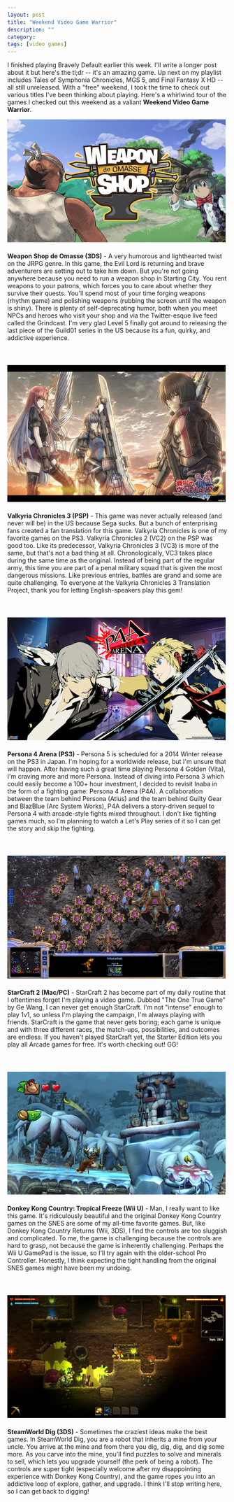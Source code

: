 ```yaml
---
layout: post
title: "Weekend Video Game Warrior"
description: ""
category: 
tags: [video games]
---
```


I finished playing Bravely Default earlier this week. I'll write a longer post about it but here's the tl;dr -- it's an amazing game. Up next on my playlist includes Tales of Symphonia Chronicles, MGS 5, and Final Fantasy X HD -- all still unreleased. With a "free" weekend, I took the time to check out various titles I've been thinking about playing. Here's a whirlwind tour of the games I checked out this weekend as a valiant **Weekend Video Game Warrior**. 

<div>
	<img class="rounded-corners" style="max-width: 500px; border: 0px;" src="/assets/images/posts/2014-02-24/weapon_shop.jpg"/>
	<p class="caption-text" style="line-height: 1.5em; margin-bottom: 20px;"><strong></strong></p>
</div>

**Weapon Shop de Omasse (3DS)** - A very humorous and lighthearted twist on the JRPG genre. In this game, the Evil Lord is returning and brave adventurers are setting out to take him down. But you're not going anywhere because you need to run a weapon shop in Starting City. You rent weapons to your patrons, which forces you to care about whether they survive their quests. You'll spend most of your time forging weapons (rhythm game) and polishing weapons (rubbing the screen until the weapon is shiny). There is plenty of self-deprecating humor, both when you meet NPCs and heroes who visit your shop and via the Twitter-esque live feed called the Grindcast. I'm very glad Level 5 finally got around to releasing the last piece of the Guild01 series in the US because its a fun, quirky, and addictive experience. 

<!--break-->

<div>
	<img class="rounded-corners" style="max-width: 500px; border: 0px; margin-top: 40px;" src="/assets/images/posts/2014-02-24/vc3.jpg"/>
	<p class="caption-text" style="line-height: 1.5em; margin-bottom: 20px;"><strong></strong></p>
</div>

**Valkyria Chronicles 3 (PSP)** - This game was never actually released (and never will be) in the US because Sega sucks. But a bunch of enterprising fans created a fan translation for this game. Valkyria Chronicles is one of my favorite games on the PS3. Valkyria Chronicles 2 (VC2) on the PSP was good too. Like its predecessor, Valkyria Chronicles 3 (VC3) is more of the same, but that's not a bad thing at all. Chronologically, VC3 takes place during the same time as the original. Instead of being part of the regular army, this time you are part of a penal military squad that is given the most dangerous missions. Like previous entries, battles are grand and some are quite challenging. To everyone at the Valkyria Chronicles 3 Translation Project, thank you for letting English-speakers play this gem!

<div>
	<img class="rounded-corners" style="max-width: 500px; border: 0px; margin-top: 40px;" src="/assets/images/posts/2014-02-24/p4a.jpg"/>
	<p class="caption-text" style="line-height: 1.5em; margin-bottom: 20px;"><strong></strong></p>
</div>

**Persona 4 Arena (PS3)** - Persona 5 is scheduled for a 2014 Winter release on the PS3 in Japan. I'm hoping for a worldwide release, but I'm unsure that will happen. After having such a great time playing Persona 4 Golden (Vita), I'm craving more and more Persona. Instead of diving into Persona 3 which could easily become a 100+ hour investment, I decided to revisit Inaba in the form of a fighting game: Persona 4 Arena (P4A). A collaboration between the team behind Persona (Atlus) and the team behind Guilty Gear and BlazBlue (Arc System Works), P4A delivers a story-driven sequel to Persona 4 with arcade-style fights mixed throughout. I don't like fighting games much, so I'm planning to watch a Let's Play series of it so I can get the story and skip the fighting.

<div>
	<img class="rounded-corners" style="max-width: 500px; border: 0px; margin-top: 40px;" src="/assets/images/posts/2014-02-24/sc2.jpg"/>
	<p class="caption-text" style="line-height: 1.5em; margin-bottom: 20px;"><strong></strong></p>
</div>

**StarCraft 2 (Mac/PC)** - StarCraft 2 has become part of my daily routine that I oftentimes forget I'm playing a video game. Dubbed "The One True Game" by Ge Wang, I can never get enough StarCraft. I'm not "intense" enough to play 1v1, so unless I'm playing the campaign, I'm always playing with friends. StarCraft is the game that never gets boring; each game is unique and with three different races, the match-ups, possibilities, and outcomes are endless. If you haven't played StarCraft yet, the Starter Edition lets you play all Arcade games for free. It's worth checking out! GG!

<div>
	<img class="rounded-corners" style="max-width: 500px; border: 0px; margin-top: 40px;" src="/assets/images/posts/2014-02-24/dkctf.jpg"/>
	<p class="caption-text" style="line-height: 1.5em; margin-bottom: 20px;"><strong></strong></p>
</div>

**Donkey Kong Country: Tropical Freeze (Wii U)** - Man, I really want to like this game. It's ridiculously beautiful and the original Donkey Kong Country games on the SNES are some of my all-time favorite games. But, like Donkey Kong Country Returns (Wii, 3DS), I find the controls are too sluggish and complicated. To me, the game is challenging because the controls are hard to grasp, not because the game is inherently challenging. Perhaps the Wii U GamePad is the issue, so I'll try again with the older-school Pro Controller. Honestly, I think expecting the tight handling from the original SNES games might have been my undoing. 

<div>
	<img class="rounded-corners" style="max-width: 500px; border: 0px; margin-top: 40px;" src="/assets/images/posts/2014-02-24/swd.jpg"/>
	<p class="caption-text" style="line-height: 1.5em; margin-bottom: 20px;"><strong></strong></p>
</div>

**SteamWorld Dig (3DS)** - Sometimes the craziest ideas make the best games. In SteamWorld Dig, you are a robot that inherits a mine from your uncle. You arrive at the mine and from there you dig, dig, dig, and dig some more. As you carve into the mine, you'll find puzzles to solve and minerals to sell, which lets you upgrade yourself (the perk of being a robot). The controls are super tight (especially welcome after my disappointing experience with Donkey Kong Country), and the game ropes you into an addictive loop of explore, gather, and upgrade. I think I'll stop writing here, so I can get back to digging!
